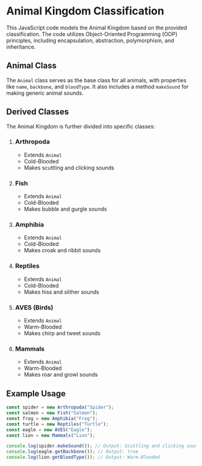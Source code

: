 # Animal Kingdom Classification

This JavaScript code models the Animal Kingdom based on the provided classification. The code utilizes Object-Oriented Programming (OOP) principles, including encapsulation, abstraction, polymorphism, and inheritance.

## Animal Class

The `Animal` class serves as the base class for all animals, with properties like `name`, `backbone`, and `bloodType`. It also includes a method `makeSound` for making generic animal sounds.

## Derived Classes

The Animal Kingdom is further divided into specific classes:

1. ### Arthropoda
   - Extends `Animal`
   - Cold-Blooded
   - Makes scuttling and clicking sounds

2. ### Fish
   - Extends `Animal`
   - Cold-Blooded
   - Makes bubble and gurgle sounds

3. ### Amphibia
   - Extends `Animal`
   - Cold-Blooded
   - Makes croak and ribbit sounds

4. ### Reptiles
   - Extends `Animal`
   - Cold-Blooded
   - Makes hiss and slither sounds

5. ### AVES (Birds)
   - Extends `Animal`
   - Warm-Blooded
   - Makes chirp and tweet sounds

6. ### Mammals
   - Extends `Animal`
   - Warm-Blooded
   - Makes roar and growl sounds

## Example Usage

```javascript
const spider = new Arthropoda("Spider");
const salmon = new Fish("Salmon");
const frog = new Amphibia("Frog");
const turtle = new Reptiles("Turtle");
const eagle = new AVES("Eagle");
const lion = new Mammals("Lion");

console.log(spider.makeSound()); // Output: Scuttling and clicking sounds
console.log(eagle.getBackbone()); // Output: true
console.log(lion.getBloodType()); // Output: Warm-Blooded
